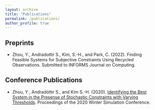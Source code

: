```yaml
---
layout: archive
title: "Publications"
permalink: /publications/
author_profile: true
---
```


## Preprints
* Zhou, Y., Andradottir S., Kim, S.-H., and Park, C. (2022). Finding Feasible Systems for Subjective Constraints Using Recycled Observations. Submitted to INFORMS Journal on Computing.

## Conference Publications
* Zhou, Y., Andradóttir S., and Kim S.-H. (2020). [Identifying the Best System in the Presense of Stochastic Constraints with Varying Thresholds](https://ieeexplore.ieee.org/abstract/document/9384097). Proceedings of the 2020 Winter Simulation Conference. 
